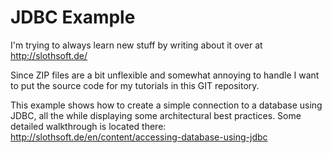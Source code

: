 JDBC Example
============

I'm trying to always learn new stuff by writing about it over at http://slothsoft.de/

Since ZIP files are a bit unflexible and somewhat annoying to handle I want to put the source code for my tutorials
in this GIT repository.

This example shows how to create a simple connection to a database using JDBC, all the while displaying some architectural best practices. Some detailed walkthrough is located there: http://slothsoft.de/en/content/accessing-database-using-jdbc
